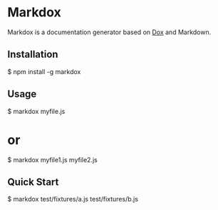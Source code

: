 Markdox
========

Markdox is a documentation generator based on [Dox](https://github.com/visionmedia/dox) and Markdown.

Installation
---

  $ npm install -g markdox

Usage
---

  $ markdox myfile.js

  # or

  $ markdox myfile1.js myfile2.js

Quick Start
---
  
  $ markdox test/fixtures/a.js test/fixtures/b.js